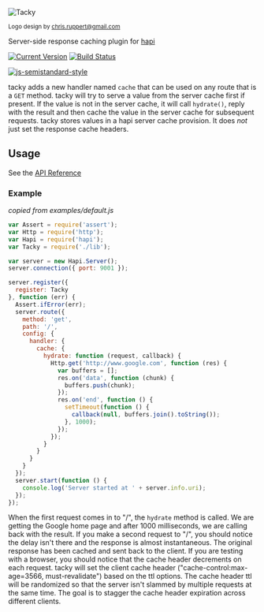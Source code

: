 ![Tacky](https://github.com/continuationlabs/tacky/raw/master/images/smaller.png)

<sub>Logo design by chris.ruppert@gmail.com</sub>

Server-side response caching plugin for [hapi](http://hapijs.com/)

[![Current Version](https://img.shields.io/npm/v/tacky.svg)](https://www.npmjs.org/package/tacky)
[![Build Status](https://travis-ci.org/continuationlabs/tacky.svg)](https://travis-ci.org/continuationlabs/tacky)

[![js-semistandard-style](https://cdn.rawgit.com/flet/semistandard/master/badge.svg)](https://github.com/Flet/semistandard)

tacky adds a new handler named `cache` that can be used on any route that is a `GET` method. tacky will try to serve a value from the server cache first if present. If the value is not in the server cache, it will call `hydrate()`, reply with the result and then cache the value in the server cache for subsequent requests. tacky stores values in a hapi server cache provision. It does *not* just set the response cache headers.

## Usage

See the [API Reference]()

### Example

_copied from examples/default.js_

```js
var Assert = require('assert');
var Http = require('http');
var Hapi = require('hapi');
var Tacky = require('./lib');

var server = new Hapi.Server();
server.connection({ port: 9001 });

server.register({
  register: Tacky
}, function (err) {
  Assert.ifError(err);
  server.route({
    method: 'get',
    path: '/',
    config: {
      handler: {
        cache: {
          hydrate: function (request, callback) {
            Http.get('http://www.google.com', function (res) {
              var buffers = [];
              res.on('data', function (chunk) {
                buffers.push(chunk);
              });
              res.on('end', function () {
                setTimeout(function () {
                  callback(null, buffers.join().toString());
                }, 1000);
              });
            });
          }
        }
      }
    }
  });
  server.start(function () {
    console.log('Server started at ' + server.info.uri);
  });
});
```

When the first request comes in to "/", the `hydrate` method is called. We are getting the Google home page and after 1000 milliseconds, we are calling back with the result. If you make a second request to "/", you should notice the delay isn't there and the response is almost instantaneous. The original response has been cached and sent back to the client. If you are testing with a browser, you should notice that the cache header decrements on each request. tacky will set the client cache header ("cache-control:max-age=3566, must-revalidate") based on the ttl options. The cache header ttl will be randomized so that the server isn't slammed by multiple requests at the same time. The goal is to stagger the cache header expiration across different clients.
